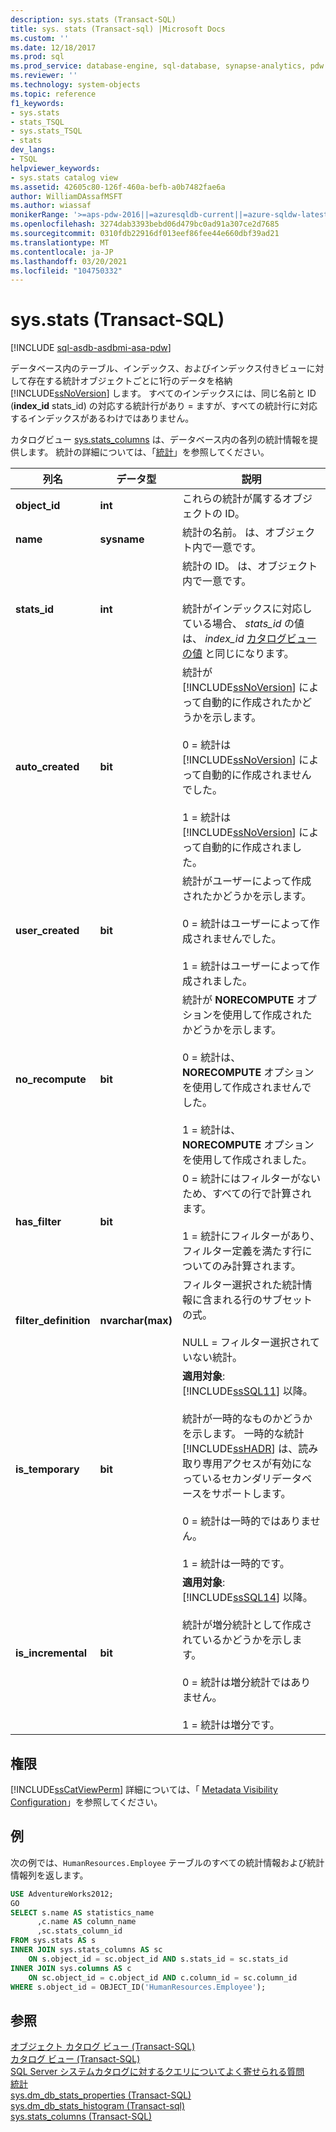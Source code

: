 ```yaml
---
description: sys.stats (Transact-SQL)
title: sys. stats (Transact-sql) |Microsoft Docs
ms.custom: ''
ms.date: 12/18/2017
ms.prod: sql
ms.prod_service: database-engine, sql-database, synapse-analytics, pdw
ms.reviewer: ''
ms.technology: system-objects
ms.topic: reference
f1_keywords:
- sys.stats
- stats_TSQL
- sys.stats_TSQL
- stats
dev_langs:
- TSQL
helpviewer_keywords:
- sys.stats catalog view
ms.assetid: 42605c80-126f-460a-befb-a0b7482fae6a
author: WilliamDAssafMSFT
ms.author: wiassaf
monikerRange: '>=aps-pdw-2016||=azuresqldb-current||=azure-sqldw-latest||>=sql-server-2016||>=sql-server-linux-2017||=azuresqldb-mi-current'
ms.openlocfilehash: 3274dab3393bebd06d479bc0ad91a307ce2d7685
ms.sourcegitcommit: 0310fdb22916df013eef86fee44e660dbf39ad21
ms.translationtype: MT
ms.contentlocale: ja-JP
ms.lasthandoff: 03/20/2021
ms.locfileid: "104750332"
---
```

# <a name="sysstats-transact-sql"></a>sys.stats (Transact-SQL)
[!INCLUDE [sql-asdb-asdbmi-asa-pdw](../../includes/applies-to-version/sql-asdb-asdbmi-asa-pdw.md)]

  データベース内のテーブル、インデックス、およびインデックス付きビューに対して存在する統計オブジェクトごとに1行のデータを格納 [!INCLUDE[ssNoVersion](../../includes/ssnoversion-md.md)] します。 すべてのインデックスには、同じ名前と ID (**index_id** stats_id) の対応する統計行があり  =  ますが、すべての統計行に対応するインデックスがあるわけではありません。  
  
 カタログビュー [sys.stats_columns](../../relational-databases/system-catalog-views/sys-stats-columns-transact-sql.md) は、データベース内の各列の統計情報を提供します。 統計の詳細については、「[統計](../../relational-databases/statistics/statistics.md)」を参照してください。  
  
|列名|データ型|説明|  
|-----------------|---------------|-----------------|  
|**object_id**|**int**|これらの統計が属するオブジェクトの ID。|  
|**name**|**sysname**|統計の名前。 は、オブジェクト内で一意です。|  
|**stats_id**|**int**|統計の ID。 は、オブジェクト内で一意です。<br /><br />統計がインデックスに対応している場合、 *stats_id* の値は、 *index_id* [カタログビューの値](../../relational-databases/system-catalog-views/sys-indexes-transact-sql.md) と同じになります。|  
|**auto_created**|**bit**|統計が [!INCLUDE[ssNoVersion](../../includes/ssnoversion-md.md)] によって自動的に作成されたかどうかを示します。<br /><br /> 0 = 統計は [!INCLUDE[ssNoVersion](../../includes/ssnoversion-md.md)] によって自動的に作成されませんでした。<br /><br /> 1 = 統計は [!INCLUDE[ssNoVersion](../../includes/ssnoversion-md.md)] によって自動的に作成されました。|  
|**user_created**|**bit**|統計がユーザーによって作成されたかどうかを示します。<br /><br /> 0 = 統計はユーザーによって作成されませんでした。<br /><br /> 1 = 統計はユーザーによって作成されました。|  
|**no_recompute**|**bit**|統計が **NORECOMPUTE** オプションを使用して作成されたかどうかを示します。<br /><br /> 0 = 統計は、 **NORECOMPUTE** オプションを使用して作成されませんでした。<br /><br /> 1 = 統計は、 **NORECOMPUTE** オプションを使用して作成されました。|  
|**has_filter**|**bit**|0 = 統計にはフィルターがないため、すべての行で計算されます。<br /><br /> 1 = 統計にフィルターがあり、フィルター定義を満たす行についてのみ計算されます。|  
|**filter_definition**|**nvarchar(max)**|フィルター選択された統計情報に含まれる行のサブセットの式。<br /><br /> NULL = フィルター選択されていない統計。|  
|**is_temporary**|**bit**|**適用対象**: [!INCLUDE[ssSQL11](../../includes/sssql11-md.md)] 以降。<br /><br /> 統計が一時的なものかどうかを示します。 一時的な統計 [!INCLUDE[ssHADR](../../includes/sshadr-md.md)] は、読み取り専用アクセスが有効になっているセカンダリデータベースをサポートします。<br /><br /> 0 = 統計は一時的ではありません。<br /><br /> 1 = 統計は一時的です。|  
|**is_incremental**|**bit**|**適用対象**: [!INCLUDE[ssSQL14](../../includes/sssql14-md.md)] 以降。<br /><br /> 統計が増分統計として作成されているかどうかを示します。<br /><br /> 0 = 統計は増分統計ではありません。<br /><br /> 1 = 統計は増分です。|  
  
## <a name="permissions"></a>権限  
 [!INCLUDE[ssCatViewPerm](../../includes/sscatviewperm-md.md)] 詳細については、「 [Metadata Visibility Configuration](../../relational-databases/security/metadata-visibility-configuration.md)」を参照してください。  
  
## <a name="examples"></a>例  
 次の例では、`HumanResources.Employee` テーブルのすべての統計情報および統計情報列を返します。  
  
```sql  
USE AdventureWorks2012;  
GO  
SELECT s.name AS statistics_name  
      ,c.name AS column_name  
      ,sc.stats_column_id  
FROM sys.stats AS s  
INNER JOIN sys.stats_columns AS sc   
    ON s.object_id = sc.object_id AND s.stats_id = sc.stats_id  
INNER JOIN sys.columns AS c   
    ON sc.object_id = c.object_id AND c.column_id = sc.column_id  
WHERE s.object_id = OBJECT_ID('HumanResources.Employee');  
```  
  
## <a name="see-also"></a>参照  
 [オブジェクト カタログ ビュー &#40;Transact-SQL&#41;](../../relational-databases/system-catalog-views/object-catalog-views-transact-sql.md)   
 [カタログ ビュー &#40;Transact-SQL&#41;](../../relational-databases/system-catalog-views/catalog-views-transact-sql.md)   
 [SQL Server システムカタログに対するクエリについてよく寄せられる質問](../../relational-databases/system-catalog-views/querying-the-sql-server-system-catalog-faq.yml)   
 [統計](../../relational-databases/statistics/statistics.md)    
 [sys.dm_db_stats_properties &#40;Transact-SQL&#41;](../../relational-databases/system-dynamic-management-views/sys-dm-db-stats-properties-transact-sql.md)   
 [sys.dm_db_stats_histogram &#40;Transact-sql&#41;](../../relational-databases/system-dynamic-management-views/sys-dm-db-stats-histogram-transact-sql.md)   
 [sys.stats_columns &#40;Transact-SQL&#41;](../../relational-databases/system-catalog-views/sys-stats-columns-transact-sql.md)
 

 
